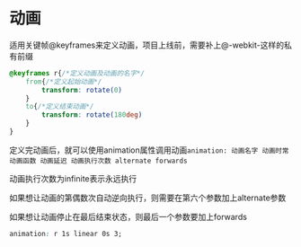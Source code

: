 # 动画

适用关键帧@keyframes来定义动画，项目上线前，需要补上@-webkit-这样的私有前缀

```css
@keyframes r{/*定义动画及动画的名字*/
	from{/*定义起始动画*/
		transform: rotate(0)
	}
	to{/*定义结束动画*/
		transform: rotate(180deg)
	}
}
```

定义完动画后，就可以使用animation属性调用动画`animation: 动画名字 动画时常 动画函数 动画延迟 动画执行次数 alternate forwards` 

动画执行次数为infinite表示永远执行

如果想让动画的第偶数次自动逆向执行，则需要在第六个参数加上alternate参数

如果想让动画停止在最后结束状态，则最后一个参数要加上forwards

```css
animation: r 1s linear 0s 3;
```

